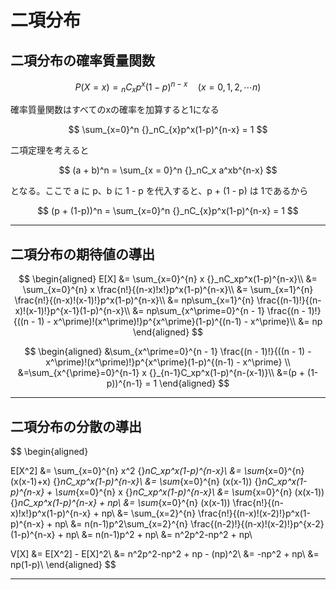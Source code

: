 # 二項分布

## 二項分布の確率質量関数

$$
P(X=x) = {}_nC_{x}p^x(1-p)^{n-x} \quad(x = 0,1,2,\cdots n)
$$

確率質量関数はすべてのxの確率を加算すると1になる

$$
\sum_{x=0}^n {}_nC_{x}p^x(1-p)^{n-x} = 1
$$

二項定理を考えると

$$
(a + b)^n = \sum_{x = 0}^n {}_nC_x a^xb^{n-x}
$$

となる。ここで a に p、b に 1 - p を代入すると、p + (1 - p) は 1であるから

$$
(p + (1-p))^n = \sum_{x=0}^n {}_nC_{x}p^x(1-p)^{n-x} = 1
$$


---


## 二項分布の期待値の導出

$$
\begin{aligned}
E[X] &= \sum_{x=0}^{n} x {}_nC_xp^x(1-p)^{n-x}\\
&= \sum_{x=0}^{n} x \frac{n!}{(n-x)!x!}p^x(1-p)^{n-x}\\
&= \sum_{x=1}^{n} \frac{n!}{(n-x)!(x-1)!}p^x(1-p)^{n-x}\\
&= np\sum_{x=1}^{n} \frac{(n-1)!}{(n-x)!(x-1)!}p^{x-1}(1-p)^{n-x}\\
&= np\sum_{x^\prime=0}^{n - 1} \frac{(n - 1)!}{((n - 1) - x^\prime)!(x^\prime)!}p^{x^\prime}(1-p)^{(n-1) - x^\prime}\\
&= np
\end{aligned}
$$

$$
\begin{aligned}
&\sum_{x^\prime=0}^{n - 1} \frac{(n - 1)!}{((n - 1) - x^\prime)!(x^\prime)!}p^{x^\prime}(1-p)^{(n-1) - x^\prime} \\
&=\sum_{x^{\prime}=0}^{n-1} x {}_{n-1}C_xp^x(1-p)^{n-(x-1)}\\
&=(p + (1-p))^{n-1} = 1
\end{aligned}
$$


---

## 二項分布の分散の導出

$$
\begin{aligned}

E[X^2] &= \sum_{x=0}^{n} x^2 {}_nC_xp^x(1-p)^{n-x}\\
&= \sum_{x=0}^{n} (x(x-1)+x) {}_nC_xp^x(1-p)^{n-x}\\
&= \sum_{x=0}^{n} (x(x-1)) {}_nC_xp^x(1-p)^{n-x} + \sum_{x=0}^{n} x {}_nC_xp^x(1-p)^{n-x}\\
&= \sum_{x=0}^{n} (x(x-1)) {}_nC_xp^x(1-p)^{n-x} + np\\
&= \sum_{x=0}^{n} (x(x-1)) \frac{n!}{(n-x)!x!}p^x(1-p)^{n-x} + np\\
&= \sum_{x=2}^{n} \frac{n!}{(n-x)!(x-2)!}p^x(1-p)^{n-x} + np\\
&= n(n-1)p^2\sum_{x=2}^{n} \frac{(n-2)!}{(n-x)!(x-2)!}p^{x-2}(1-p)^{n-x} + np\\
&= n(n-1)p^2 + np\\
&= n^2p^2-np^2 + np\\

V[X] &= E[X^2] - E[X]^2\\
&= n^2p^2-np^2 + np - (np)^2\\
&= -np^2 + np\\
&= np(1-p)\\
\end{aligned}
$$

---
